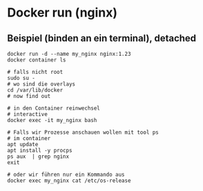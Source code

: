 # Docker run  (nginx) 

## Beispiel (binden an ein terminal), detached

```
docker run -d --name my_nginx nginx:1.23
docker container ls 
```

```
# falls nicht root
sudo su -
# wo sind die overlays
cd /var/lib/docker
# now find out 
```


```
# in den Container reinwechsel
# interactive 
docker exec -it my_nginx bash
```

```
# Falls wir Prozesse anschauen wollen mit tool ps
# im container
apt update
apt install -y procps
ps aux  | grep nginx
exit
```

```
# oder wir führen nur ein Kommando aus
docker exec my_nginx cat /etc/os-release
```
